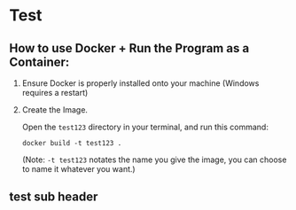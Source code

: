 # Test

## How to use Docker + Run the Program as a Container:

1. Ensure Docker is properly installed onto your machine (Windows requires a restart)

2. Create the Image.

    Open the `test123` directory in your terminal, and run this command: 

    `docker build -t test123 .`

    (Note: `-t test123` notates the name you give the image, you can choose to name it whatever you want.)

## test sub header
